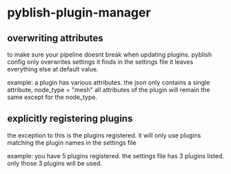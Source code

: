 # pyblish-plugin-manager

## overwriting attributes
to make sure your pipeline doesnt break when updating plugins.
pyblish config only overwrites settings it finds in the settings file
it leaves everything else at default value.

example:
a plugin has various attributes. the json only contains a single attribute, node_type = "mesh"
all attributes of the plugin will remain the same except for the node_type.

## explicitly registering plugins
the exception to this is the plugins registered.
it will only use plugins matching the plugin names in the settings file

example:
you have 5 plugins registered. the settings file has 3 plugins listed.
only those 3 plugins will be used.
